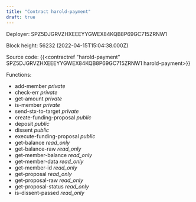 ```yaml
---
title: "Contract harold-payment"
draft: true
---
```

Deployer: SPZ5DJGRVZHXEEEYYGWEX84KQB8P69GC715ZRNW1


 



Block height: 56232 (2022-04-15T15:04:38.000Z)

Source code: {{<contractref "harold-payment" SPZ5DJGRVZHXEEEYYGWEX84KQB8P69GC715ZRNW1 harold-payment>}}

Functions:

* add-member _private_
* check-err _private_
* get-amount _private_
* is-member _private_
* send-stx-to-target _private_
* create-funding-proposal _public_
* deposit _public_
* dissent _public_
* execute-funding-proposal _public_
* get-balance _read_only_
* get-balance-raw _read_only_
* get-member-balance _read_only_
* get-member-data _read_only_
* get-member-id _read_only_
* get-proposal _read_only_
* get-proposal-raw _read_only_
* get-proposal-status _read_only_
* is-dissent-passed _read_only_
